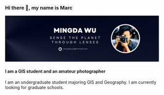 
### Hi there 👋, my name is Marc
![I am a GIS student and an amateur photographer](https://github.com/MarcWu-929/MarcWu-929/blob/c960ab11f3aada61fb3adad5aac36029a05b7c69/LinkedIn%20Banner.png)
#### I am a GIS student and an amateur photographer
I am an undergraduate student majoring GIS and Geography. I am currently looking for graduate schools. 

